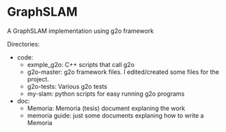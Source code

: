 # GraphSLAM
A GraphSLAM implementation using g2o framework

Directories:
- code:
    - exmple_g2o: C++ scripts that call g2o
    - g2o-master: g2o framework files. I edited/created some files for the project.
    - g2o-tests: Various g2o tests
    - my-slam: python scripts for easy running g2o programs
- doc:
    - Memoria: Memoria (tesis) document explaning the work
    - memoria guide: just some documents explaning how to write a Memoria 

